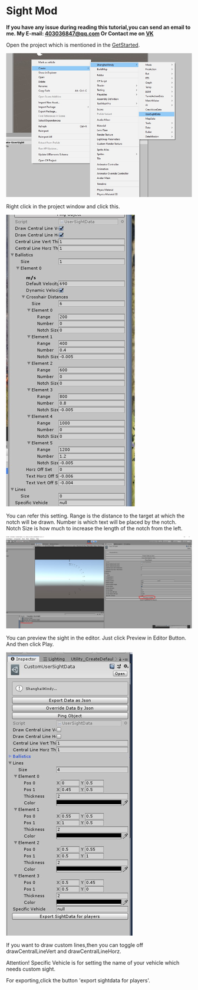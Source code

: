 # Sight Mod

**If you have any issue during reading this tutorial,you can send an email to me. My E-mail: 403036847@qq.com Or Contact me on [VK](https://vk.com/doreamonsky)**

Open the project which is mentioned in the [GetStarted](GetStarted.md).

![CreateSight](CreateSight.jpg)

Right click in the project window and click this.

![SightSetting](SightSetting.jpg)

You can refer this setting.
Range is the distance to the target at which the notch will be drawn.
Number is which text will be placed by the notch.
Notch Size is how much to increase the length of the notch from the left.

![PreviewSight](PreviewSight.jpg)

You can preview the sight in the editor. Just click Preview in Editor Button. And then click Play.

![SightExport](SightExport.jpg)

If you want to draw custom lines,then you can toggle off drawCentralLineVert and drawCentralLineHorz.

Attention! Specific Vehicle is for setting the name of your vehicle which needs custom sight.

For exporting,click the button 'export sightdata for players'.
